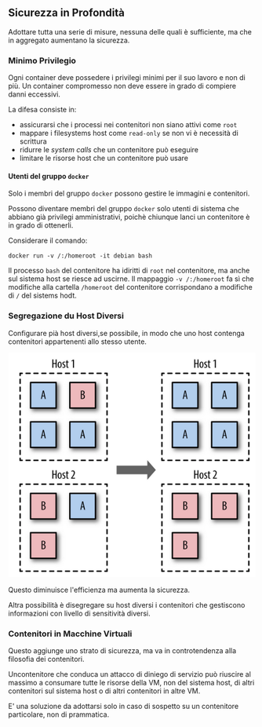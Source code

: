 ## Sicurezza in Profondità

Adottare tutta una serie di misure, nessuna delle quali è sufficiente, ma che in aggregato aumentano la sicurezza.

### Minimo Privilegio

Ogni container deve possedere i privilegi minimi per il suo lavoro e non di più.
Un container compromesso non deve essere in grado di compiere danni eccessivi.

La difesa consiste in:
* assicurarsi che i processi nei contenitori non siano attivi come `root`
* mappare i filesystems host come `read-only` se non vi è necessità di scrittura
* ridurre le _system calls_ che un contenitore può eseguire
* limitare le risorse host che un contenitore può usare

#### Utenti del gruppo `docker`

Solo i membri del gruppo `docker` possono gestire le immagini e contenitori.

Possono diventare membri del gruppo `docker` solo utenti di sistema che abbiano già privilegi amministrativi, poichè chiunque lanci un contenitore è in grado di ottenerli.

Considerare il comando:
```
docker run -v /:/homeroot -it debian bash
```
Il processo `bash` del contenitore ha idiritti di `root` nel contenitore, ma anche sul sistema host se riesce ad uscirne.
Il mappaggio `-v /:/homeroot` fa sì che modifiche alla cartella `/homeroot` del contenitore corrispondano a modifiche di `/` del sistems hodt.

### Segregazione du Host Diversi

Configurare pià host diversi,se possibile, in modo che uno host contenga contenitori appartenenti allo stesso utente.

![Multiten](../gitbook/images/multiten.png)

Questo diminuisce l'efficienza ma aumenta la sicurezza.

Altra possibilità è disegregare su host diversi i contenitori che gestiscono informazioni con livello di sensitività diversi.

### Contenitori in Macchine Virtuali

Questo aggiunge uno strato di sicurezza, ma va in controtendenza alla filosofia dei contenitori.

Uncontenitore che conduca un attacco di diniego di servizio può riuscire al massimo a consumare tutte le risorse della VM, non del sistema host, di altri contenitori sul sistema host o di altri contenitori in altre VM.

E' una soluzione da adottarsi solo in caso di sospetto su un contenitore particolare, non di prammatica.

